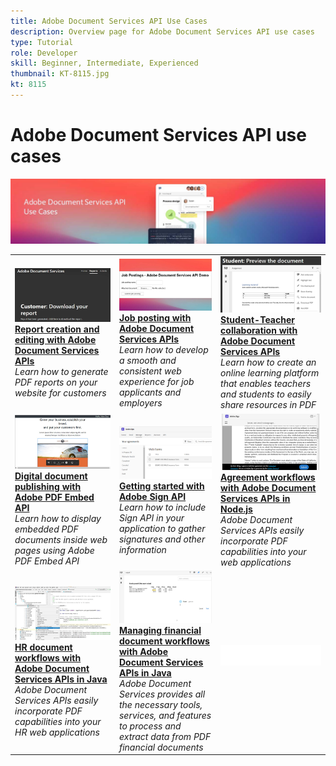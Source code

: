 ```yaml
---
title: Adobe Document Services API Use Cases
description: Overview page for Adobe Document Services API use cases
type: Tutorial
role: Developer
skill: Beginner, Intermediate, Experienced
thumbnail: KT-8115.jpg
kt: 8115
---
```


# Adobe Document Services API use cases

![Document Services API Use Case Banner](../assets/UseCaseHero.jpg)

<table style="table-layout:fixed">
<tr>
 <td>
   <a href="reportcreation.md">
      <img alt="Report creation and editing with Adobe Document Services APIs" src="assets/report_thumb.jpg" />
   </a>
    <div>
   <a href="reportcreation.md"><strong>Report creation and editing with Adobe Document Services APIs</strong></a>
    </div>
    <em>Learn how to generate PDF reports on your website for customers</em>
    <br>
  </td>
  <td>
   <a href="jobposting.md">
      <img alt="Job posting with Adobe Document Services APIs" src="assets/job_thumb.jpg" />
   </a>
    <div>
   <a href="jobposting.md"><strong>Job posting with Adobe Document Services APIs</strong></a>
    </div>
    <em>Learn how to develop a smooth and consistent web experience for job applicants and employers</em>
    <br>
  </td>
  <td>
   <a href="educationcollab.md">
      <img alt="Student-Teacher Collaboration with Adobe Document Services APIs" src="assets/edu_thumb.jpg" />
   </a>
    <div>
   <a href="ddppdfembedapi.md"><strong>Student-Teacher collaboration with Adobe Document Services APIs</strong></a>
    </div>
    <em>Learn how to create an online learning platform that enables teachers and students to easily share resources in PDF</em>
    <br>
  </td>
</tr>
<tr>
   <td>
   <a href="ddppdfembedapi.md">
      <img alt="Digital document publishing with Adobe PDF Embed API" src="assets/ddp_thumb.jpg" />
   </a>
    <div>
   <a href="ddppdfembedapi.md"><strong>Digital document publishing with Adobe PDF Embed API</strong></a>
    </div>
    <em>Learn how to display embedded PDF documents inside web pages using Adobe PDF Embed API</em>
    <br>
  </td>
  <td>
   <a href="signapi.md">
      <img alt="Getting started with Adobe Sign API" src="assets/GSASAPI_thumb.jpg" />
   </a>
    <div>
   <a href="signapi.md"><strong>Getting started with Adobe Sign API</strong></a>
    </div>
    <em>Learn how to include Sign API in your application to gather signatures and other information</em>
    <br>
  </td>
  <td>
   <a href="AgreementWorkflowsNodejs.md">
      <img alt="Agreement workflows with Adobe Document Services APIs in Node.js" src="assets/AWNjs_thumb.png" />
   </a>
    <div>
   <a href="AgreementWorkflowsNodejs.md"><strong>Agreement workflows with Adobe Document Services APIs in Node.js</strong></a>
    </div>
    <em>Adobe Document Services APIs easily incorporate PDF capabilities into your web applications</em>
    <br>
  </td>
</tr>
<tr>
  <td>
   <a href="HRAgreementWorkflowsJava.md">
      <img alt="HR document workflows with Adobe Document Services APIs in Java" src="assets/HRWJ_thumb.jpg" />
   </a>
    <div>
   <a href="HRAgreementWorkflowsJava.md"><strong>HR document workflows with Adobe Document Services APIs in Java</strong></a>
    </div>
    <em>Adobe Document Services APIs easily incorporate PDF capabilities into your HR web applications</em>
    <br>
  </td>
 <td>
   <a href="FinanceWorkflowsJava.md">
      <img alt="Managing financial document workflows with Adobe Document Services APIs in Java" src="assets/FAWJ_thumb.jpg" />
   </a>
    <div>
   <a href="FinanceWorkflowsJava.md"><strong>Managing financial document workflows with Adobe Document Services APIs in Java</strong></a>
    </div>
    <em>Adobe Document Services provides all the necessary tools, services, and features to process and extract data from PDF financial documents</em>
    <br>
  </td>
  <td>
    <img alt="Spacer" src="../assets/WhiteBanner_Placeholder.png" />
    <div>
    <br>
  </td>
</tr>
</table>